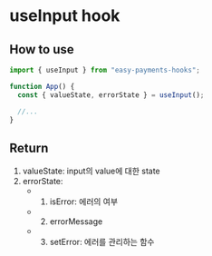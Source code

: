 # useInput hook

## How to use

```jsx
import { useInput } from "easy-payments-hooks";

function App() {
  const { valueState, errorState } = useInput();

  //...
}
```

## Return

1. valueState: input의 value에 대한 state
2. errorState:
   - 1. isError: 에러의 여부
   - 2. errorMessage
   - 3. setError: 에러를 관리하는 함수
